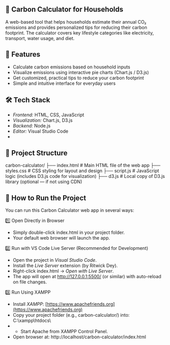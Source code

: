 ## 🌿 Carbon Calculator for Households
A web-based tool that helps households estimate their annual CO₂ emissions and provides personalized tips for reducing their carbon footprint. The calculator covers key lifestyle categories like electricity, transport, water usage, and diet.  

## 🚀 Features
- Calculate carbon emissions based on household inputs
- Visualize emissions using interactive pie charts (Chart.js / D3.js)
- Get customized, practical tips to reduce your carbon footprint
- Simple and intuitive interface for everyday users

## 🛠 Tech Stack
- *Frontend:* HTML, CSS, JavaScript
- *Visualization:* Chart.js, D3.js
- *Backend:* Node.js
- *Editor:* Visual Studio Code
- 
## 📂 Project Structure
carbon-calculator/
├── index.html      # Main HTML file of the web app
├── styles.css      # CSS styling for layout and design
├── script.js       # JavaScript logic (includes D3.js code for visualization)
├── d3.js           # Local copy of D3.js library (optional — if not using CDN)

## 🚀 How to Run the Project
You can run this Carbon Calculator web app in several ways:

1️⃣ Open Directly in Browser
- Simply double-click index.html in your project folder.
- Your default web browser will launch the app.

2️⃣ Run with VS Code Live Server (Recommended for Development)
- Open the project in *Visual Studio Code*.
- Install the *Live Server* extension (by Ritwick Dey).
- Right-click index.html → *Open with Live Server*.
- The app will open at http://127.0.0.1:5500/ (or similar) with auto-reload on file changes.

3️⃣ Run Using XAMPP
- Install *XAMPP*: [https://www.apachefriends.org](https://www.apachefriends.org)
- Copy your project folder (e.g., carbon-calculator/) into: C:\xampp\htdocs\
- - Start Apache from XAMPP Control Panel.
- Open browser at: http://localhost/carbon-calculator/index.html
